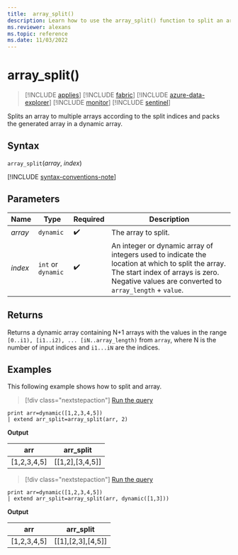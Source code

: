 ```yaml
---
title:  array_split()
description: Learn how to use the array_split() function to split an array into multiple arrays.
ms.reviewer: alexans
ms.topic: reference
ms.date: 11/03/2022
---
```

# array_split()

> [!INCLUDE [applies](../includes/applies-to-version/applies.md)] [!INCLUDE [fabric](../includes/applies-to-version/fabric.md)] [!INCLUDE [azure-data-explorer](../includes/applies-to-version/azure-data-explorer.md)] [!INCLUDE [monitor](../includes/applies-to-version/monitor.md)] [!INCLUDE [sentinel](../includes/applies-to-version/sentinel.md)]

Splits an array to multiple arrays according to the split indices and packs the generated array in a dynamic array.

## Syntax

`array_split`(*array*, *index*)

[!INCLUDE [syntax-conventions-note](../includes/syntax-conventions-note.md)]

## Parameters

| Name | Type | Required | Description |
|--|--|--|--|
| *array*| `dynamic` |  :heavy_check_mark: | The array to split.|
| *index* | `int` or `dynamic` |  :heavy_check_mark:| An integer or dynamic array of integers used to indicate the location at which to split the array. The start index of arrays is zero. Negative values are converted to `array_length` + `value`.|

## Returns

Returns a dynamic array containing N+1 arrays with the values in the range `[0..i1), [i1..i2), ... [iN..array_length)` from `array`, where N is the number of input indices and `i1...iN` are the indices.

## Examples

This following example shows how to split and array.

> [!div class="nextstepaction"]
> <a href="https://dataexplorer.azure.com/?query=H4sIAAAAAAAAAysoyswrUUgsKrJNqcxLzM1M1og21DHSMdYx0TGN1VTgqlFIrShJzUsBKYkvLsjJLLEFshIrIWwNIFtHwUgTAB7YikBGAAAA" target="_blank">Run the query</a>

```kusto
print arr=dynamic([1,2,3,4,5]) 
| extend arr_split=array_split(arr, 2)
```

**Output**

|arr|arr_split|
|---|---|
|[1,2,3,4,5]|[[1,2],[3,4,5]]|

> [!div class="nextstepaction"]
> <a href="https://dataexplorer.azure.com/?query=H4sIAAAAAAAAAysoyswrUUgsKrJNqcxLzM1M1og21DHSMdYx0TGN1VTgqlFIrShJzUsBKYkvLsjJLLEFshIrIWwNIFtHAUmncaymJgD5vl9PUwAAAA==" target="_blank">Run the query</a>

```kusto
print arr=dynamic([1,2,3,4,5]) 
| extend arr_split=array_split(arr, dynamic([1,3]))
```

**Output**

|arr|arr_split|
|---|---|
|[1,2,3,4,5]|[[1],[2,3],[4,5]]|
